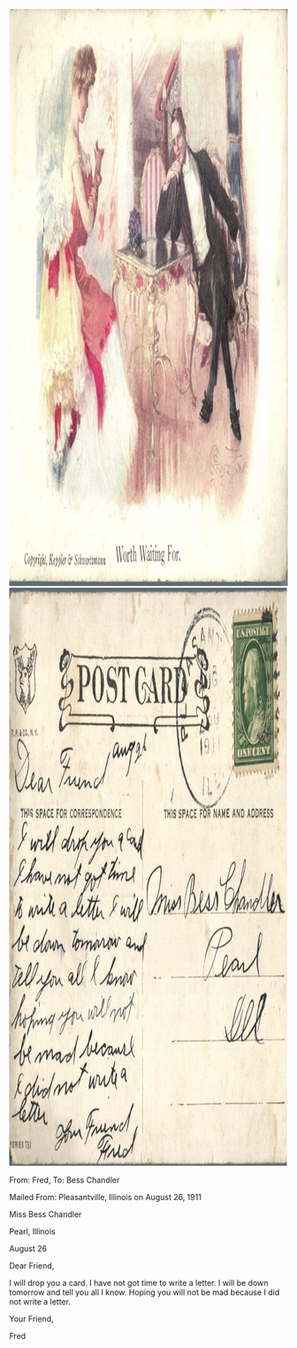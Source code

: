<html><body><a href="/wp-content/uploads/2014/05/postcard-2014-20140430_18354699_0156.jpg"><img class="alignnone size-full wp-image-495" src="/wp-content/uploads/2014/05/postcard-2014-20140430_18354699_0156.jpg" alt="postcard-2014-20140430_18354699_0156" width="1496" height="1043"></a> <a href="/wp-content/uploads/2014/05/postcard-2014-20140430_18355449_0157.jpg"><img class="alignnone size-full wp-image-496" src="/wp-content/uploads/2014/05/postcard-2014-20140430_18355449_0157.jpg" alt="postcard-2014-20140430_18355449_0157" width="1530" height="1045"></a>



From: Fred, To: Bess Chandler

Mailed From: Pleasantville, Illinois on August 26, 1911



Miss Bess Chandler

Pearl, Illinois



August 26

Dear Friend,

I will drop you a card. I have not got time to write a letter. I will be down tomorrow and tell you all I know. Hoping you will not be mad because I did not write a letter.

Your Friend,

Fred</body></html>